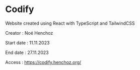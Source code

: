 # Codify

Website created using React with TypeScript and TailwindCSS

Creator : Noé Henchoz

Start date : 11.11.2023

End date : 27.11.2023

Access : https://codify.henchoz.org/
